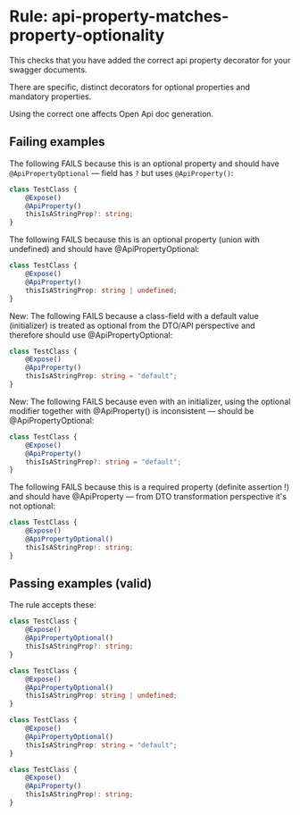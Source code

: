 # Rule: api-property-matches-property-optionality

This checks that you have added the correct api property decorator for your swagger documents.

There are specific, distinct decorators for optional properties and mandatory properties.

Using the correct one affects Open Api doc generation.

## Failing examples

The following FAILS because this is an optional property and should have `@ApiPropertyOptional` — field has `?` but uses `@ApiProperty()`:

```ts
class TestClass {
    @Expose()
    @ApiProperty()
    thisIsAStringProp?: string;
}
```

The following FAILS because this is an optional property (union with undefined) and should have @ApiPropertyOptional:

```ts
class TestClass {
    @Expose()
    @ApiProperty()
    thisIsAStringProp: string | undefined;
}
```

New: The following FAILS because a class-field with a default value (initializer) is treated as optional from the DTO/API perspective and therefore should use @ApiPropertyOptional:

```ts
class TestClass {
    @Expose()
    @ApiProperty()
    thisIsAStringProp: string = "default";
}
```

New: The following FAILS because even with an initializer, using the optional modifier together with @ApiProperty() is inconsistent — should be @ApiPropertyOptional:

```ts
class TestClass {
    @Expose()
    @ApiProperty()
    thisIsAStringProp?: string = "default";
}
```

The following FAILS because this is a required property (definite assertion !) and should have @ApiProperty — from DTO transformation perspective it's not optional:

```ts
class TestClass {
    @Expose()
    @ApiPropertyOptional()
    thisIsAStringProp!: string;
}
```

## Passing examples (valid)

The rule accepts these:

```ts
class TestClass {
    @Expose()
    @ApiPropertyOptional()
    thisIsAStringProp?: string;
}

class TestClass {
    @Expose()
    @ApiPropertyOptional()
    thisIsAStringProp: string | undefined;
}

class TestClass {
    @Expose()
    @ApiPropertyOptional()
    thisIsAStringProp: string = "default";
}

class TestClass {
    @Expose()
    @ApiProperty()
    thisIsAStringProp!: string;
}
```
